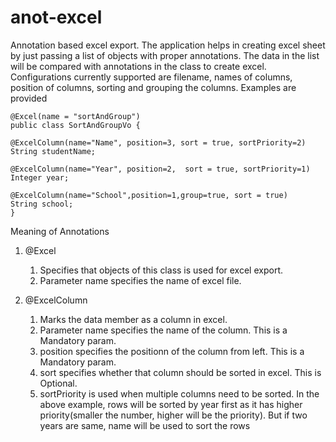 # anot-excel
Annotation based excel export.
The application helps in creating excel sheet by just passing a list of objects with proper annotations.
The data in the list will be compared with annotations in the class to create excel.
Configurations currently supported are filename, names of columns, position of columns, sorting and grouping the columns.
Examples are provided



	@Excel(name = "sortAndGroup")
	public class SortAndGroupVo {
  
	@ExcelColumn(name="Name", position=3, sort = true, sortPriority=2)
	String studentName;
	
	@ExcelColumn(name="Year", position=2,  sort = true, sortPriority=1)
	Integer year;
	
	@ExcelColumn(name="School",position=1,group=true, sort = true)
	String school;
	}
	
Meaning of Annotations
1) @Excel
   1) Specifies that objects of this class is used for excel export. 
   2) Parameter name specifies the name of excel file.
   
   
2) @ExcelColumn
   1) Marks the data member as a column in excel.
   2) Parameter name specifies the name of the column. This is a Mandatory param.
   3) position specifies the positionn of the column from left. This is a Mandatory param.
   4) sort specifies whether that column should be sorted in excel. This is Optional.
   5) sortPriority is used when multiple columns need to be sorted. In the above example, rows will be sorted by year first as it has higher priority(smaller the number, higher will be the priority). But if two years are same, name will be used to sort the rows
   

